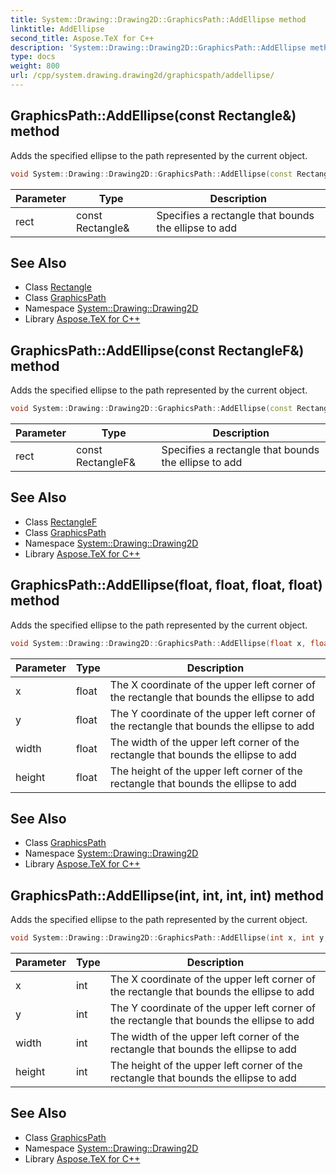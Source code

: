```yaml
---
title: System::Drawing::Drawing2D::GraphicsPath::AddEllipse method
linktitle: AddEllipse
second_title: Aspose.TeX for C++
description: 'System::Drawing::Drawing2D::GraphicsPath::AddEllipse method. Adds the specified ellipse to the path represented by the current object in C++.'
type: docs
weight: 800
url: /cpp/system.drawing.drawing2d/graphicspath/addellipse/
---
```

## GraphicsPath::AddEllipse(const Rectangle\&) method


Adds the specified ellipse to the path represented by the current object.

```cpp
void System::Drawing::Drawing2D::GraphicsPath::AddEllipse(const Rectangle &rect)
```


| Parameter | Type | Description |
| --- | --- | --- |
| rect | const Rectangle\& | Specifies a rectangle that bounds the ellipse to add |

## See Also

* Class [Rectangle](../../../system.drawing/rectangle/)
* Class [GraphicsPath](../)
* Namespace [System::Drawing::Drawing2D](../../)
* Library [Aspose.TeX for C++](../../../)
## GraphicsPath::AddEllipse(const RectangleF\&) method


Adds the specified ellipse to the path represented by the current object.

```cpp
void System::Drawing::Drawing2D::GraphicsPath::AddEllipse(const RectangleF &rect)
```


| Parameter | Type | Description |
| --- | --- | --- |
| rect | const RectangleF\& | Specifies a rectangle that bounds the ellipse to add |

## See Also

* Class [RectangleF](../../../system.drawing/rectanglef/)
* Class [GraphicsPath](../)
* Namespace [System::Drawing::Drawing2D](../../)
* Library [Aspose.TeX for C++](../../../)
## GraphicsPath::AddEllipse(float, float, float, float) method


Adds the specified ellipse to the path represented by the current object.

```cpp
void System::Drawing::Drawing2D::GraphicsPath::AddEllipse(float x, float y, float width, float height)
```


| Parameter | Type | Description |
| --- | --- | --- |
| x | float | The X coordinate of the upper left corner of the rectangle that bounds the ellipse to add |
| y | float | The Y coordinate of the upper left corner of the rectangle that bounds the ellipse to add |
| width | float | The width of the upper left corner of the rectangle that bounds the ellipse to add |
| height | float | The height of the upper left corner of the rectangle that bounds the ellipse to add |

## See Also

* Class [GraphicsPath](../)
* Namespace [System::Drawing::Drawing2D](../../)
* Library [Aspose.TeX for C++](../../../)
## GraphicsPath::AddEllipse(int, int, int, int) method


Adds the specified ellipse to the path represented by the current object.

```cpp
void System::Drawing::Drawing2D::GraphicsPath::AddEllipse(int x, int y, int width, int height)
```


| Parameter | Type | Description |
| --- | --- | --- |
| x | int | The X coordinate of the upper left corner of the rectangle that bounds the ellipse to add |
| y | int | The Y coordinate of the upper left corner of the rectangle that bounds the ellipse to add |
| width | int | The width of the upper left corner of the rectangle that bounds the ellipse to add |
| height | int | The height of the upper left corner of the rectangle that bounds the ellipse to add |

## See Also

* Class [GraphicsPath](../)
* Namespace [System::Drawing::Drawing2D](../../)
* Library [Aspose.TeX for C++](../../../)
